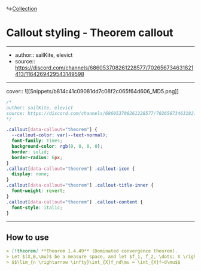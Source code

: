↪[Collection](Collection.md)

# Callout styling - Theorem callout

---

- author:: sailKite, elevict
- source:: https://discord.com/channels/686053708261228577/702656734631821413/1164269429543149598

---

cover:: ![[Snippets/b814c41c09081dd7c08f2c065f64d606_MD5.png]]

```css
/*
author: sailKite, elevict
source: https://discord.com/channels/686053708261228577/702656734631821413/1164269429543149598
*/

.callout[data-callout="theorem"] {
  --callout-color: var(--text-normal);
  font-family: Times;
  background-color: rgb(0, 0, 0, 0);
  border: solid;
  border-radius: 6px;
}
.callout[data-callout="theorem"] .callout-icon {
  display: none;
}
.callout[data-callout="theorem"] .callout-title-inner {
  font-weight: revert;
}
.callout[data-callout="theorem"] .callout-content {
  font-style: italic;
}
```

---

## How to use

```md
> [!theorem] **Theorem 1.4.49** (Dominated convergence theorem).
> Let $(X,B,\mu)$ be a measure space, and let $f_1, f_2, \dots: X \rightarrow C$ be a sequence of measurable functions that converge pointwise $\mu$-almost everywhere to a measurable limit $f:X \rightarrow C$. Suppose that there is an unsigned absolutely integrable function $G:X \rightarrow [0,+\infty]$ such that $|f_n|$ are pointwise $\mu$-almost everywhere bounded by $G$ for each $n$. Then we have
> $$\lim_{n \rightarrow \infty}\int_{X}f_nd\mu = \int_{X}f~d\mu$$
```
